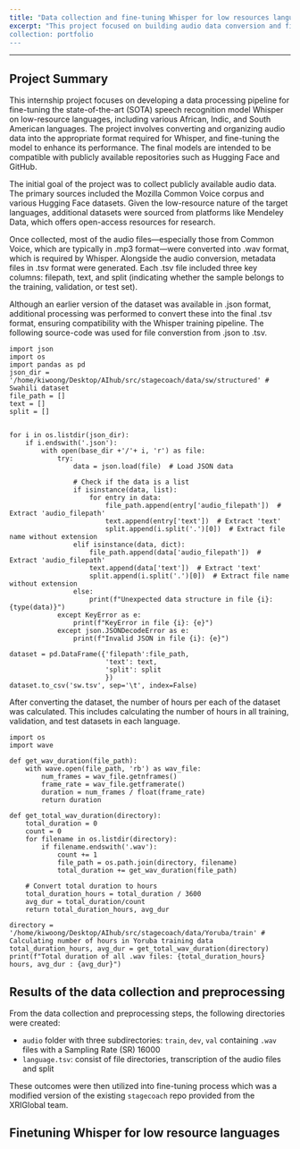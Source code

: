 ```yaml
---
title: "Data collection and fine-tuning Whisper for low resources languages"
excerpt: "This project focused on building audio data conversion and fine-tuning Whisper for low resource languages<br/><img src="/images/pf1/Whisper.png" width="500" />
collection: portfolio
---
```


___
## Project Summary
This internship project focuses on developing a data processing pipeline for fine-tuning the state-of-the-art (SOTA) speech recognition model Whisper on low-resource languages, including various African, Indic, and South American languages. The project involves converting and organizing audio data into the appropriate format required for Whisper, and fine-tuning the model to enhance its performance. The final models are intended to be compatible with publicly available repositories such as Hugging Face and GitHub.

The initial goal of the project was to collect publicly available audio data. The primary sources included the Mozilla Common Voice corpus and various Hugging Face datasets. Given the low-resource nature of the target languages, additional datasets were sourced from platforms like Mendeley Data, which offers open-access resources for research.

Once collected, most of the audio files—especially those from Common Voice, which are typically in .mp3 format—were converted into .wav format, which is required by Whisper. Alongside the audio conversion, metadata files in .tsv format were generated. Each .tsv file included three key columns: filepath, text, and split (indicating whether the sample belongs to the training, validation, or test set).

Although an earlier version of the dataset was available in .json format, additional processing was performed to convert these into the final .tsv format, ensuring compatibility with the Whisper training pipeline. The following source-code was used for file converstion from .json to .tsv.
```
import json
import os
import pandas as pd
json_dir = '/home/kiwoong/Desktop/AIhub/src/stagecoach/data/sw/structured' # Swahili dataset
file_path = []
text = []
split = []


for i in os.listdir(json_dir):
    if i.endswith('.json'):
        with open(base_dir +'/'+ i, 'r') as file:
            try:
                data = json.load(file)  # Load JSON data
                
                # Check if the data is a list
                if isinstance(data, list):
                    for entry in data:
                        file_path.append(entry['audio_filepath'])  # Extract 'audio_filepath'
                        text.append(entry['text'])  # Extract 'text'
                        split.append(i.split('.')[0])  # Extract file name without extension
                elif isinstance(data, dict):
                    file_path.append(data['audio_filepath'])  # Extract 'audio_filepath'
                    text.append(data['text'])  # Extract 'text'
                    split.append(i.split('.')[0])  # Extract file name without extension
                else:
                    print(f"Unexpected data structure in file {i}: {type(data)}")
            except KeyError as e:
                print(f"KeyError in file {i}: {e}")
            except json.JSONDecodeError as e:
                print(f"Invalid JSON in file {i}: {e}")

dataset = pd.DataFrame({'filepath':file_path,
                        'text': text,
                        'split': split
                        })
dataset.to_csv('sw.tsv', sep='\t', index=False)
```
After converting the dataset, the number of hours per each of the dataset was calculated. This includes calculating the number of hours in all training, validation, and test datasets in each language.
```
import os
import wave

def get_wav_duration(file_path):
    with wave.open(file_path, 'rb') as wav_file:
        num_frames = wav_file.getnframes()
        frame_rate = wav_file.getframerate()
        duration = num_frames / float(frame_rate)
        return duration

def get_total_wav_duration(directory):
    total_duration = 0
    count = 0
    for filename in os.listdir(directory):
        if filename.endswith('.wav'):
            count += 1
            file_path = os.path.join(directory, filename)
            total_duration += get_wav_duration(file_path)
            
    # Convert total duration to hours
    total_duration_hours = total_duration / 3600
    avg_dur = total_duration/count
    return total_duration_hours, avg_dur

directory = '/home/kiwoong/Desktop/AIhub/src/stagecoach/data/Yoruba/train' # Calculating number of hours in Yoruba training data 
total_duration_hours, avg_dur = get_total_wav_duration(directory)
print(f"Total duration of all .wav files: {total_duration_hours} hours, avg_dur : {avg_dur}")
```

## Results of the data collection and preprocessing

From the data collection and preprocessing steps, the following directories were created:
- `audio` folder with three subdirectories: `train`, `dev`, `val` containing `.wav` files with a Sampling Rate (SR) 16000
- `language.tsv`: consist of file directories, transcription of the audio files and split

These outcomes were then utilized into fine-tuning process which was a modified version of the existing `stagecoach` repo provided from the XRIGlobal team.

## Finetuning Whisper for low resource languages

